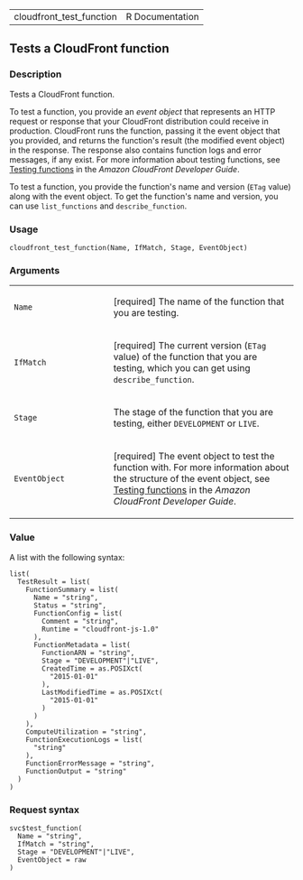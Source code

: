 <table style="width: 100%;">
<tbody>
<tr class="odd">
<td>cloudfront_test_function</td>
<td style="text-align: right;">R Documentation</td>
</tr>
</tbody>
</table>

## Tests a CloudFront function

### Description

Tests a CloudFront function.

To test a function, you provide an *event object* that represents an
HTTP request or response that your CloudFront distribution could receive
in production. CloudFront runs the function, passing it the event object
that you provided, and returns the function's result (the modified event
object) in the response. The response also contains function logs and
error messages, if any exist. For more information about testing
functions, see [Testing
functions](https://docs.aws.amazon.com/AmazonCloudFront/latest/DeveloperGuide/managing-functions.html#test-function)
in the *Amazon CloudFront Developer Guide*.

To test a function, you provide the function's name and version (`ETag`
value) along with the event object. To get the function's name and
version, you can use `list_functions` and `describe_function`.

### Usage

    cloudfront_test_function(Name, IfMatch, Stage, EventObject)

### Arguments

<table>
<colgroup>
<col style="width: 35%" />
<col style="width: 65%" />
</colgroup>
<tbody>
<tr class="odd">
<td><code id="cloudfront_test_function_:_Name">Name</code></td>
<td><p>[required] The name of the function that you are
testing.</p></td>
</tr>
<tr class="even">
<td><code id="cloudfront_test_function_:_IfMatch">IfMatch</code></td>
<td><p>[required] The current version (<code>ETag</code> value) of the
function that you are testing, which you can get using
<code>describe_function</code>.</p></td>
</tr>
<tr class="odd">
<td><code id="cloudfront_test_function_:_Stage">Stage</code></td>
<td><p>The stage of the function that you are testing, either
<code>DEVELOPMENT</code> or <code>LIVE</code>.</p></td>
</tr>
<tr class="even">
<td><code
id="cloudfront_test_function_:_EventObject">EventObject</code></td>
<td><p>[required] The event object to test the function with. For more
information about the structure of the event object, see <a
href="https://docs.aws.amazon.com/AmazonCloudFront/latest/DeveloperGuide/managing-functions.html#test-function">Testing
functions</a> in the <em>Amazon CloudFront Developer
Guide</em>.</p></td>
</tr>
</tbody>
</table>

### Value

A list with the following syntax:

    list(
      TestResult = list(
        FunctionSummary = list(
          Name = "string",
          Status = "string",
          FunctionConfig = list(
            Comment = "string",
            Runtime = "cloudfront-js-1.0"
          ),
          FunctionMetadata = list(
            FunctionARN = "string",
            Stage = "DEVELOPMENT"|"LIVE",
            CreatedTime = as.POSIXct(
              "2015-01-01"
            ),
            LastModifiedTime = as.POSIXct(
              "2015-01-01"
            )
          )
        ),
        ComputeUtilization = "string",
        FunctionExecutionLogs = list(
          "string"
        ),
        FunctionErrorMessage = "string",
        FunctionOutput = "string"
      )
    )

### Request syntax

    svc$test_function(
      Name = "string",
      IfMatch = "string",
      Stage = "DEVELOPMENT"|"LIVE",
      EventObject = raw
    )
